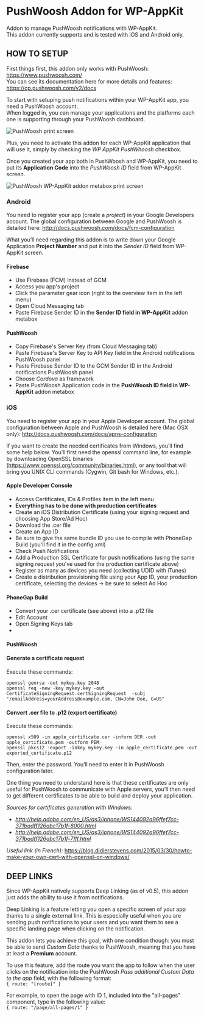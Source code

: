 # PushWoosh Addon for WP-AppKit
Addon to manage PushWoosh notifications with WP-AppKit.  
This addon currently supports and is tested with iOS and Android only.

## HOW TO SETUP
First things first, this addon only works with PushWoosh: https://www.pushwoosh.com/  
You can see its documentation here for more details and features: https://cp.pushwoosh.com/v2/docs

To start with setuping push notifications within your WP-AppKit app, you need a PushWoosh account.  
When logged in, you can manage your applications and the platforms each one is supporting through your PushWoosh dashboard.

![PushWoosh print screen](http://uncatcrea.github.io/wpak-addon-pushwoosh/printscreen.png)

Plus, you need to activate this addon for each WP-AppKit application that will use it, simply by checking the _WP AppKit PushWhoosh_ checkbox.

Once you created your app both in PushWoosh and WP-AppKit, you need to put its **Application Code** into the _PushWoosh ID_ field from WP-AppKit screen.

![PushWoosh WP-AppKit addon metabox print screen](http://uncatcrea.github.io/wpak-addon-pushwoosh/addon_metabox.png)

### Android
You need to register your app (create a _project_) in your Google Developers account. The global configuration between Google and PushWoosh is detailed here: http://docs.pushwoosh.com/docs/fcm-configuration

What you’ll need regarding this addon is to write down your Google Application **Project Number** and put it into the _Sender ID_ field from WP-AppKit screen.

#### Firebase
* Use Firebase (FCM) instead of GCM
* Access you app's project
* Click the parameter gear icon (right to the overview item in the left menu)
* Open Cloud Messaging tab
* Paste Firebase Sender ID in the **Sender ID field in WP-AppKit** addon metabox

#### PushWoosh
* Copy Firebase's Server Key (from Cloud Messaging tab)
* Paste Firebase's Server Key to API Key field in the Android notifications PushWoosh panel
* Paste Firebase Sender ID to the GCM Sender ID in the Android notifications PushWoosh panel
* Choose _Cordova_ as framework
* Paste PushWoosh Application code in the **PushWoosh ID field in WP-AppKit** addon metabox

### iOS
You need to register your app in your Apple Developer account. The global configuration between Apple and PushWoosh is detailed here (Mac OSX only): http://docs.pushwoosh.com/docs/apns-configuration

If you want to create the needed certificates from Windows, you’ll find some help below. You’ll first need the openssl command line, for example by downloading OpenSSL binaries (https://www.openssl.org/community/binaries.html), or any tool that will bring you UNIX CLI commands (Cygwin, Git bash for Windows, etc.).

#### Apple Developer Console
* Access Certificates, IDs & Profiles item in the left menu
* **Everything has to be done with production certificates**
* Create an iOS Distribution Certificate (using your signing request and choosing App Store/Ad Hoc)
* Download the .cer file
* Create an App ID
* Be sure to give the same bundle ID you use to compile with PhoneGap Build (you'll find it in the config.xml)
* Check Push Notifications
* Add a Production SSL Certificate for push notifications (using the same signing request you've used for the production certificate above)
* Register as many as devices you need (collecting UDID with iTunes)
* Create a distribution provisioning file using your App ID, your production certificate, selecting the devices -> be sure to select Ad Hoc

#### PhoneGap Build
* Convert your .cer certificate (see above) into a .p12 file
* Edit Account
* Open Signing Keys tab
* 

#### PushWoosh

#### Generate a certificate request
Execute these commands:

    openssl genrsa -out mykey.key 2048
    openssl req -new -key mykey.key -out CertificateSigningRequest.certSigningRequest  -subj "/emailAddress=yourAddress@example.com, CN=John Doe, C=US"

#### Convert .cer file to .p12 (export certificate)
Execute these commands:

    openssl x509 -in apple_certificate.cer -inform DER -out apple_certificate.pem -outform PEM
    openssl pkcs12 -export -inkey mykey.key -in apple_certificate.pem -out exported_certificate.p12

Then, enter the password. You’ll need to enter it in PushWoosh configuration later.

One thing you need to understand here is that these certificates are only useful for PushWoosh to communicate with Apple servers, you’ll then need to get different certificates to be able to build and deploy your application.

_Sources for certificates generation with Windows:_
* _http://help.adobe.com/en_US/as3/iphone/WS144092a96ffef7cc-371badff126abc17b1f-8000.html_
* _http://help.adobe.com/en_US/as3/iphone/WS144092a96ffef7cc-371badff126abc17b1f-7fff.html_

_Useful link (in French):_ https://blog.didierstevens.com/2015/03/30/howto-make-your-own-cert-with-openssl-on-windows/ 

## DEEP LINKS
Since WP-AppKit natively supports Deep Linking (as of v0.5), this addon just adds the ability to use it from notifications.

Deep Linking is a feature letting you open a specific screen of your app thanks to a single external link. This is especially useful when you are sending push notifications to your users and you want them to see a specific landing page when clicking on the notification.

This addon lets you achieve this goal, with one condition though: you must be able to send _Custom Data_ thanks to PushWoosh, meaning that you have at least a **Premium** account.

To use this feature, add the route you want the app to follow when the user clicks on the notification into the PushWoosh _Pass additional Custom Data to the app_ field, with the following format:  
`{ route: "[route]" }`

For example, to open the page with ID 1, included into the "all-pages" component, type in the following value:  
`{ route: "/page/all-pages/1" }`
